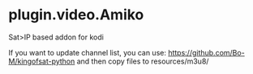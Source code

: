 # plugin.video.Amiko
Sat>IP based addon for kodi

If you want to update channel list, you can use: https://github.com/Bo-M/kingofsat-python and then copy files to resources/m3u8/